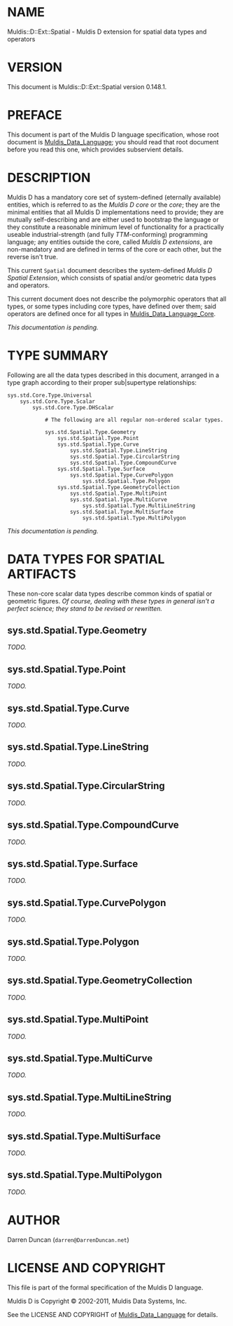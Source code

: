 # NAME

Muldis::D::Ext::Spatial - Muldis D extension for spatial data types and operators

# VERSION

This document is Muldis::D::Ext::Spatial version 0.148.1.

# PREFACE

This document is part of the Muldis D language specification, whose root
document is [Muldis_Data_Language](Muldis_Data_Language.md); you should read that root document
before you read this one, which provides subservient details.

# DESCRIPTION

Muldis D has a mandatory core set of system-defined (eternally available)
entities, which is referred to as the *Muldis D core* or the *core*; they
are the minimal entities that all Muldis D implementations need to provide;
they are mutually self-describing and are either used to bootstrap the
language or they constitute a reasonable minimum level of functionality for
a practically useable industrial-strength (and fully *TTM*-conforming)
programming language; any entities outside the core, called *Muldis D
extensions*, are non-mandatory and are defined in terms of the core or each
other, but the reverse isn't true.

This current `Spatial` document describes the system-defined *Muldis D
Spatial Extension*, which consists of spatial and/or geometric data types
and operators.

This current document does not describe the polymorphic operators that all
types, or some types including core types, have defined over them; said
operators are defined once for all types in [Muldis_Data_Language_Core](Muldis_Data_Language_Core.md).

*This documentation is pending.*

# TYPE SUMMARY

Following are all the data types described in this document, arranged in a
type graph according to their proper sub|supertype relationships:

    sys.std.Core.Type.Universal
        sys.std.Core.Type.Scalar
            sys.std.Core.Type.DHScalar

                # The following are all regular non-ordered scalar types.

                sys.std.Spatial.Type.Geometry
                    sys.std.Spatial.Type.Point
                    sys.std.Spatial.Type.Curve
                        sys.std.Spatial.Type.LineString
                        sys.std.Spatial.Type.CircularString
                        sys.std.Spatial.Type.CompoundCurve
                    sys.std.Spatial.Type.Surface
                        sys.std.Spatial.Type.CurvePolygon
                            sys.std.Spatial.Type.Polygon
                    sys.std.Spatial.Type.GeometryCollection
                        sys.std.Spatial.Type.MultiPoint
                        sys.std.Spatial.Type.MultiCurve
                            sys.std.Spatial.Type.MultiLineString
                        sys.std.Spatial.Type.MultiSurface
                            sys.std.Spatial.Type.MultiPolygon

*This documentation is pending.*

# DATA TYPES FOR SPATIAL ARTIFACTS

These non-core scalar data types describe common kinds of spatial or
geometric figures.  *Of course, dealing with these types in general isn't
a perfect science; they stand to be revised or rewritten.*

## sys.std.Spatial.Type.Geometry

*TODO.*

## sys.std.Spatial.Type.Point

*TODO.*

## sys.std.Spatial.Type.Curve

*TODO.*

## sys.std.Spatial.Type.LineString

*TODO.*

## sys.std.Spatial.Type.CircularString

*TODO.*

## sys.std.Spatial.Type.CompoundCurve

*TODO.*

## sys.std.Spatial.Type.Surface

*TODO.*

## sys.std.Spatial.Type.CurvePolygon

*TODO.*

## sys.std.Spatial.Type.Polygon

*TODO.*

## sys.std.Spatial.Type.GeometryCollection

*TODO.*

## sys.std.Spatial.Type.MultiPoint

*TODO.*

## sys.std.Spatial.Type.MultiCurve

*TODO.*

## sys.std.Spatial.Type.MultiLineString

*TODO.*

## sys.std.Spatial.Type.MultiSurface

*TODO.*

## sys.std.Spatial.Type.MultiPolygon

*TODO.*

# AUTHOR

Darren Duncan (`darren@DarrenDuncan.net`)

# LICENSE AND COPYRIGHT

This file is part of the formal specification of the Muldis D language.

Muldis D is Copyright © 2002-2011, Muldis Data Systems, Inc.

See the LICENSE AND COPYRIGHT of [Muldis_Data_Language](Muldis_Data_Language.md) for details.
